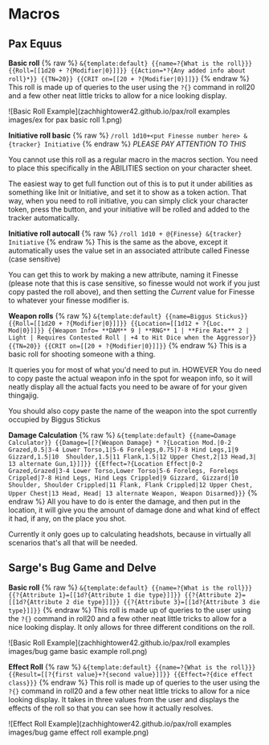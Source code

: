 # Macros
## Pax Equus

**Basic roll**
{% raw %}
`&{template:default} {{name=?{What is the roll}}} {{Roll=[[1d20 + ?{Modifier|0}]]}} {{Action=*?{Any added info about roll}*}} {{TN=20}} {{CRIT on=[[20 + ?{Modifier|0}]]}}`
{% endraw %}
 This roll is made up of queries to the user using the `?{}` command in roll20 and a few other neat little tricks to allow for a nice looking display.
 
 ![Basic Roll Example](zachhightower42.github.io/pax/roll examples images/ex for pax basic roll 1.png)

**Initiative roll basic**
{% raw %}
`/roll 1d10+<put Finesse number here> &{tracker} Initiative`
{% endraw %}
*PLEASE PAY ATTENTION TO THIS*

You cannot use this roll as a regular macro in the macros section. You need to place this specifically in the ABILITIES section on your character sheet. 

The easiest way to get full function out of this is to put it under abilities as something like Init or Initiative, and set it to show as a token action. That way, when you need to roll initiative, you can simply click your character token, press the button, and your initiative will be rolled and added to the tracker automatically. 

**Initiative roll autocall**
{% raw %}
`/roll 1d10 + @{Finesse} &{tracker} Initiative`
{% endraw %}
This is the same as the above, except it automatically uses the value set in an associated attribute called Finesse (case sensitive)

You can get this to work by making a new attribute, naming it Finesse (please note that this is case sensitive, so finesse would not work if you just copy pasted the roll above), and then setting the *Current* value for Finesse to whatever your finesse modifier is. 

**Weapon rolls**
{% raw %}
`&{template:default} {{name=Biggus Stickus}} {{Roll=[[1d20 + ?{Modifier|0}]]}} {{Location=[[1d12 + ?{Loc. Mod|0}]]}} {{Weapon Info= **DAM** 9 | **RNG** 1 | **Fire Rate** 2 | Light | Requires Contested Roll | +4 to Hit Dice when the Aggressor}}  {{TN=20}} {{CRIT on=[[20 + ?{Modifier|0}]]}}`
{% endraw %}
This is a basic roll for shooting someone with a thing.

It queries you for most of what you'd need to put in. 
HOWEVER
You do need to copy paste the actual weapon info in the spot for weapon info, so it will neatly display all the actual facts you need to be aware of for your given thingajig. 

You should also copy paste the name of the weapon into the spot currently occupied by Biggus Stickus


**Damage Calculation**
{% raw %}
`&{template:default} {{name=Damage Calculator}} {{Damage=[[?{Weapon Damage} * ?{Location Mod.|0-2 Grazed,0.5|3-4 Lower Torso,1|5-6 Forelegs,0.75|7-8 Hind Legs,1|9 Gizzard,1.5|10  Shoulder,1.5|11 Flank,1.5|12 Upper Chest,2|13 Head,3| 13 alternate Gun,1}]]}} {{Effect=?{Location Effect|0-2 Grazed,Grazed|3-4 Lower Torso,Lower Torso|5-6 Forelegs, Forelegs Crippled|7-8 Hind Legs, Hind Legs Crippled|9 Gizzard, Gizzard|10  Shoulder, Shoulder Crippled|11 Flank, Flank Crippled|12 Upper Chest, Upper Chest|13 Head, Head| 13 alternate Weapon, Weapon Disarmed}}}`
{% endraw %}
All you have to do is enter the damage, and then put in the location, it will give you the amount of damage done and what kind of effect it had, if any, on the place you shot. 

Currently it only goes up to calculating headshots, because in virtually all scenarios that's all that will be needed. 

## Sarge's Bug Game and Delve

**Basic roll**
{% raw %}
`&{template:default} {{name=?{What is the roll}}} {{?{Attribute 1}=[[1d?{Attribute 1 die type}]]}} {{?{Attribute 2}=[[1d?{Attribute 2 die type}]]}} {{?{Attribute 3}=[[1d?{Attribute 3 die type}]]}}`
{% endraw %}
 This roll is made up of queries to the user using the `?{}` command in roll20 and a few other neat little tricks to allow for a nice looking display. It only allows for three different conditions on the roll.
 
 ![Basic Roll Example](zachhightower42.github.io/pax/roll examples images/bug game basic example roll.png)


**Effect Roll**
{% raw %}
`&{template:default} {{name=?{What is the roll}}} {{Result=[[?{first value}+?{second value}]]}} {{Effect=?{dice effect class}}}`
{% endraw %}
This roll is made up of queries to the user using the `?{}` command in roll20 and a few other neat little tricks to allow for a nice looking display. It takes in three values from the user and displays the effects of the roll so that you can see how it actually resolves.
 
 ![Effect Roll Example](zachhightower42.github.io/pax/roll examples images/bug game effect roll example.png)
